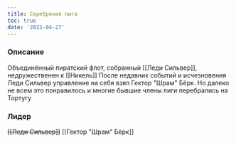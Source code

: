 ```yaml
---
title: Серебряная лига
toc: true
date: '2022-04-27'
---
```


### Описание
Объединённый пиратский флот, собранный [[Леди Сильвер]], недружественен к [[Никель]]
После недавних событий и исчезновения Леди Сильвер управление на себя взял Гектор "Шрам" Бёрк. Но далеко не всем это понравилось и многие бывшие члены лиги перебрались на Тортугу

### Лидер
~~[[Леди Сильвер]]~~
[[Гектор "Шрам" Бёрк]]